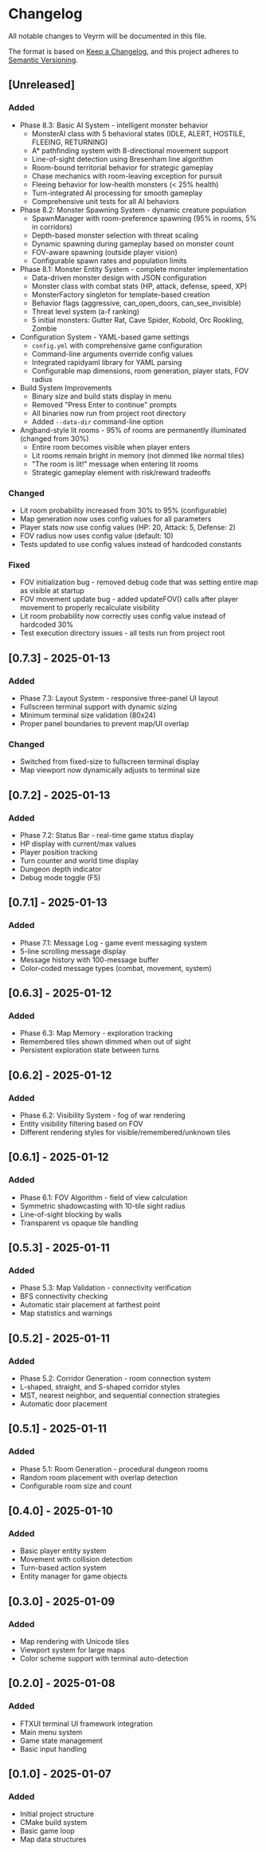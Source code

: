 # Changelog

All notable changes to Veyrm will be documented in this file.

The format is based on [Keep a Changelog](https://keepachangelog.com/en/1.0.0/),
and this project adheres to [Semantic Versioning](https://semver.org/spec/v2.0.0.html).

## [Unreleased]

### Added
- Phase 8.3: Basic AI System - intelligent monster behavior
  - MonsterAI class with 5 behavioral states (IDLE, ALERT, HOSTILE, FLEEING, RETURNING)
  - A* pathfinding system with 8-directional movement support
  - Line-of-sight detection using Bresenham line algorithm
  - Room-bound territorial behavior for strategic gameplay
  - Chase mechanics with room-leaving exception for pursuit
  - Fleeing behavior for low-health monsters (< 25% health)
  - Turn-integrated AI processing for smooth gameplay
  - Comprehensive unit tests for all AI behaviors
- Phase 8.2: Monster Spawning System - dynamic creature population
  - SpawnManager with room-preference spawning (95% in rooms, 5% in corridors)
  - Depth-based monster selection with threat scaling
  - Dynamic spawning during gameplay based on monster count
  - FOV-aware spawning (outside player vision)
  - Configurable spawn rates and population limits
- Phase 8.1: Monster Entity System - complete monster implementation
  - Data-driven monster design with JSON configuration
  - Monster class with combat stats (HP, attack, defense, speed, XP)
  - MonsterFactory singleton for template-based creation
  - Behavior flags (aggressive, can_open_doors, can_see_invisible)
  - Threat level system (a-f ranking)
  - 5 initial monsters: Gutter Rat, Cave Spider, Kobold, Orc Rookling, Zombie
- Configuration System - YAML-based game settings
  - `config.yml` with comprehensive game configuration
  - Command-line arguments override config values
  - Integrated rapidyaml library for YAML parsing
  - Configurable map dimensions, room generation, player stats, FOV radius
- Build System Improvements
  - Binary size and build stats display in menu
  - Removed "Press Enter to continue" prompts
  - All binaries now run from project root directory
  - Added `--data-dir` command-line option
- Angband-style lit rooms - 95% of rooms are permanently illuminated (changed from 30%)
  - Entire room becomes visible when player enters
  - Lit rooms remain bright in memory (not dimmed like normal tiles)
  - "The room is lit!" message when entering lit rooms
  - Strategic gameplay element with risk/reward tradeoffs

### Changed
- Lit room probability increased from 30% to 95% (configurable)
- Map generation now uses config values for all parameters
- Player stats now use config values (HP: 20, Attack: 5, Defense: 2)
- FOV radius now uses config value (default: 10)
- Tests updated to use config values instead of hardcoded constants

### Fixed
- FOV initialization bug - removed debug code that was setting entire map as visible at startup
- FOV movement update bug - added updateFOV() calls after player movement to properly recalculate visibility
- Lit room probability now correctly uses config value instead of hardcoded 30%
- Test execution directory issues - all tests run from project root

## [0.7.3] - 2025-01-13

### Added
- Phase 7.3: Layout System - responsive three-panel UI layout
- Fullscreen terminal support with dynamic sizing
- Minimum terminal size validation (80x24)
- Proper panel boundaries to prevent map/UI overlap

### Changed
- Switched from fixed-size to fullscreen terminal display
- Map viewport now dynamically adjusts to terminal size

## [0.7.2] - 2025-01-13

### Added
- Phase 7.2: Status Bar - real-time game status display
- HP display with current/max values
- Player position tracking
- Turn counter and world time display
- Dungeon depth indicator
- Debug mode toggle (F5)

## [0.7.1] - 2025-01-13

### Added
- Phase 7.1: Message Log - game event messaging system
- 5-line scrolling message display
- Message history with 100-message buffer
- Color-coded message types (combat, movement, system)

## [0.6.3] - 2025-01-12

### Added
- Phase 6.3: Map Memory - exploration tracking
- Remembered tiles shown dimmed when out of sight
- Persistent exploration state between turns

## [0.6.2] - 2025-01-12

### Added
- Phase 6.2: Visibility System - fog of war rendering
- Entity visibility filtering based on FOV
- Different rendering styles for visible/remembered/unknown tiles

## [0.6.1] - 2025-01-12

### Added
- Phase 6.1: FOV Algorithm - field of view calculation
- Symmetric shadowcasting with 10-tile sight radius
- Line-of-sight blocking by walls
- Transparent vs opaque tile handling

## [0.5.3] - 2025-01-11

### Added
- Phase 5.3: Map Validation - connectivity verification
- BFS connectivity checking
- Automatic stair placement at farthest point
- Map statistics and warnings

## [0.5.2] - 2025-01-11

### Added
- Phase 5.2: Corridor Generation - room connection system
- L-shaped, straight, and S-shaped corridor styles
- MST, nearest neighbor, and sequential connection strategies
- Automatic door placement

## [0.5.1] - 2025-01-11

### Added
- Phase 5.1: Room Generation - procedural dungeon rooms
- Random room placement with overlap detection
- Configurable room size and count

## [0.4.0] - 2025-01-10

### Added
- Basic player entity system
- Movement with collision detection
- Turn-based action system
- Entity manager for game objects

## [0.3.0] - 2025-01-09

### Added
- Map rendering with Unicode tiles
- Viewport system for large maps
- Color scheme support with terminal auto-detection

## [0.2.0] - 2025-01-08

### Added
- FTXUI terminal UI framework integration
- Main menu system
- Game state management
- Basic input handling

## [0.1.0] - 2025-01-07

### Added
- Initial project structure
- CMake build system
- Basic game loop
- Map data structures